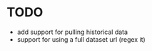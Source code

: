 # TODO

 * add support for pulling historical data
 * support for using a full dataset url (regex it)
